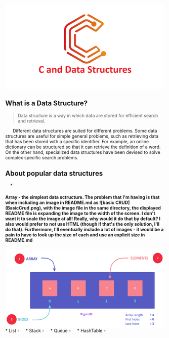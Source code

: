 <p align="center">
  <img src="https://github.com/StarKerrr/CCollections/blob/master/res/c-and-data-structures.png?raw=true" alt="CDS"/>
</p>

## What is a Data Structure?
> Data structure is a way in which data are stored for efficient search and retrieval.

&nbsp; &nbsp; &nbsp; Different data structures are suited for different problems. Some data structures are useful for simple general problems, such as retrieving data that has been stored with a specific identifier. For example, an online dictionary can be structured so that it can retrieve the definition of a word. On the other hand, specialized data structures have been devised to solve complex specific search problems.


## About popular data structures
> 
&nbsp; &nbsp; * 
<div>
  <h4>Array - the simplest data sctructure. The problem that I'm having is that when including an image in README.md as ![basic CRUD](BasicCrud.png), with the image file in the same directory, the displayed README file is expanding the image to the width of the screen. I don't want it to scale the image at all! Really, why would it do that by default? I also would prefer to not use HTML (though if that's the only solution, I'll do that). Furthermore, I'll eventually include a lot of images - it would be a pain to have to look up the size of each and use an explicit size in README.md</h4>
  <img src="https://github.com/StarKerrr/CCollections/blob/master/res/array-diargam.png" align="right" width="500px" height="250px">
</div>

&nbsp; &nbsp; * List - 
&nbsp; &nbsp; * Stack - 
&nbsp; &nbsp; * Queue -
&nbsp; &nbsp; * HashTable -
